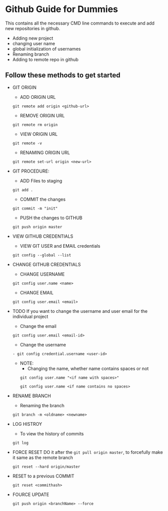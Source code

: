 # Github Guide for Dummies
This contains all the necessary CMD line commands to execute and add new repositories in github. 
- Adding new project
- changing user name
- global initialization of usernames
- Renaming branch
- Adding to remote repo in github


## Follow these methods to get started

- GIT ORIGIN 
	- ADD ORIGIN URL
	```console
	git remote add origin <github-url>
	```
	- REMOVE ORIGIN URL
	```console
	git remote rm origin
	```
	- VIEW ORIGIN URL
	```console
	git remote -v
	```
	- RENAMING ORIGIN URL
	```console
	git remote set-url origin <new-url>
	```

- GIT PROCEDURE:
	- ADD Files to staging
	```console
	git add .
	```
	- COMMIT the changes
	```console
	git commit -m "init"
	```
	- PUSH the changes to GITHUB
	```console
	git push origin master
	```

- VIEW GITHUB CREDENTIALS
	- VIEW GIT USER and EMAIL credentials
	```console
	git config --global --list
	```
- CHANGE GITHUB CREDENTIALS
	- CHANGE USERNAME
	```console
	git config user.name <name>
	```
	- CHANGE EMAIL
	```console
	git config user.email <email>
	```


- TODO
	If you want to change the username and user email for the individual project
	- Change the email
	```console
	git config user.email <email-id>
	```
	- Change the username
	```console
	- git config credential.username <user-id>
	```
	- NOTE:
		- Changing the name, whether name contains spaces or not
		```console
		git config user.name "<if name with spaces>"
		```
		```console
		git config user.name <if name contains no spaces>
		```


- RENAME BRANCH
	- Renaming the branch
	```console
	git branch -m <oldname> <newname>
	```

- LOG HISTROY
	- To view the history of commits
	```console
	git log
	```
- FORCE RESET
  DO it after the `git pull origin master`, to forcefully make it same as the remote branch
	```console
	git reset --hard origin/master 
	```
- RESET to a previous COMMIT
	```console
	git reset <commithash>
	```
- FOURCE UPDATE
	```console
	git push origin <branchName> --force
	```
	
